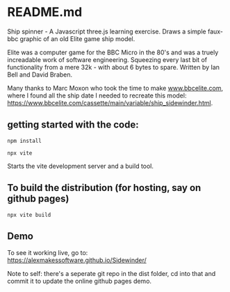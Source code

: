 # README.md

Ship spinner  - A Javascript three.js learning exercise.
Draws a simple faux-bbc graphic of an old Elite game ship model.

Elite was a computer game for the BBC Micro in the 80's and was a truely increadable work of software engineering. Squeezing every last bit of functionality from a mere 32k - with about 6 bytes to spare. Written by Ian Bell and David Braben.

Many thanks to Marc Moxon who took the time to make www.bbcelite.com, where I found all the ship date I needed to recreate this model: https://www.bbcelite.com/cassette/main/variable/ship_sidewinder.html. 

## getting started with the code:
```
npm install

npx vite

```
Starts the vite development server and a build tool.

## To build the distribution (for hosting, say on github pages)
```
npx vite build
```

## Demo
To see it working live, go to: https://alexmakessoftware.github.io/Sidewinder/

Note to self: there's a seperate git repo in the dist folder, cd into that and commit it to update the online github pages demo.

